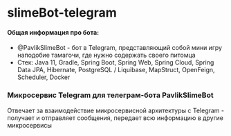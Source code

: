 # slimeBot-telegram
#### Общая информация про бота: 
- @PavlikSlimeBot - бот в Telegram, представляющий собой мини игру наподобие тамагочи, где нужно содержать своего питомца
- Cтек: Java 11, Gradle, Spring Boot, Spring Web, Spring Cloud, Spring Data JPA, Hibernate, PostgreSQL / Liquibase, MapStruct, OpenFeign, Scheduler, Docker

### Микросервис Telegram для телеграм-бота PavlikSlimeBot
Отвечает за взаимодействие микросервисной архитектуры с Telegram - получает и отправляет сообщения, передает всю информацию в другие микросервисы
